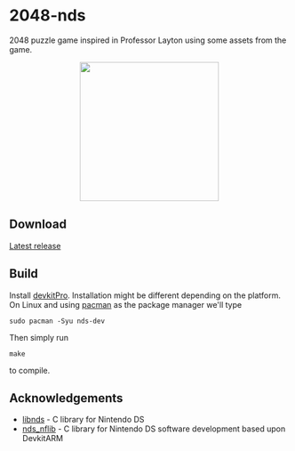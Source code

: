# 2048-nds

2048 puzzle game inspired in Professor Layton using some assets from the game.

<p align="center">
<img src="assets/game.png" width=250px>
</p>

## Download

[Latest release](https://github.com/mariod8/2048-nds/releases/latest)

## Build

Install [devkitPro](https://devkitpro.org/wiki/devkitPro_pacman). Installation might be different depending on the platform. On Linux and using [pacman](https://wiki.archlinux.org/title/pacman) as the package manager we'll type

```
sudo pacman -Syu nds-dev
```

Then simply run

```
make
```

to compile.

## Acknowledgements

- [libnds](https://github.com/devkitPro/libnds) - C library for Nintendo DS
- [nds_nflib](https://github.com/knightfox75/nds_nflib) - C library for Nintendo DS software development based upon DevkitARM
